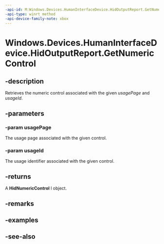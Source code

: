 ```yaml
---
-api-id: M:Windows.Devices.HumanInterfaceDevice.HidOutputReport.GetNumericControl(System.UInt16,System.UInt16)
-api-type: winrt method
-api-device-family-note: xbox
---
```


<!-- Method syntax
public Windows.Devices.HumanInterfaceDevice.HidNumericControl GetNumericControl(System.UInt16 usagePage, System.UInt16 usageId)
-->

# Windows.Devices.HumanInterfaceDevice.HidOutputReport.GetNumericControl

## -description

Retrieves the numeric control associated with the given *usagePage* and *usageId*.

## -parameters

### -param usagePage

The usage page associated with the given control.

### -param usageId

The usage identifier associated with the given control.

## -returns

A **HidNumericControl** l object.

## -remarks

## -examples

## -see-also
